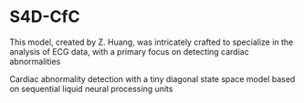 # S4D-CfC
This model, created by Z. Huang, was intricately crafted to specialize in the analysis of ECG data, with a primary focus on detecting cardiac abnormalities

Cardiac abnormality detection with a tiny diagonal state space model based on sequential liquid neural processing units
